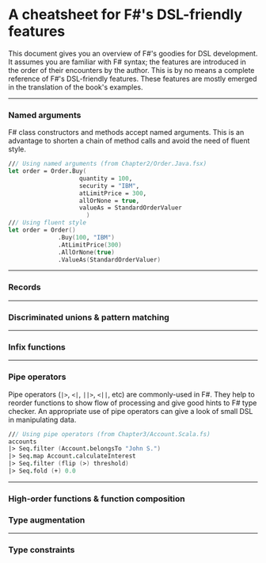 A cheatsheet for F#'s DSL-friendly features
===

This document gives you an overview of F#'s goodies for DSL development. 
It assumes you are familiar with F# syntax; the features are introduced in the order of their encounters by the author.
This is by no means a complete reference of F#'s DSL-friendly features. 
These features are mostly emerged in the translation of the book's examples.

---

### Named arguments ###

  F# class constructors and methods accept named arguments. 
  This is an advantage to shorten a chain of method calls and avoid the need of fluent style.

  ```fsharp
  /// Using named arguments (from Chapter2/Order.Java.fsx)
  let order = Order.Buy(
                      quantity = 100, 
                      security = "IBM", 
                      atLimitPrice = 300, 
                      allOrNone = true, 
                      valueAs = StandardOrderValuer
                        )
  /// Using fluent style
  let order = Order()
                .Buy(100, "IBM")
                .AtLimitPrice(300)
                .AllOrNone(true)
                .ValueAs(StandardOrderValuer)
  ```
---
### Records ###
---
### Discriminated unions & pattern matching ###
---
### Infix functions ###
---
### Pipe operators ###

  Pipe operators (`|>`, `<|`, `||>`, `<||`, etc) are commonly-used in F#. 
  They help to reorder functions to show flow of processing and give good hints to F# type checker. 
  An appropriate use of pipe operators can give a look of small DSL in manipulating data.
  
  ```fsharp
  /// Using pipe operators (from Chapter3/Account.Scala.fs)
  accounts 
  |> Seq.filter (Account.belongsTo "John S.")
  |> Seq.map Account.calculateInterest
  |> Seq.filter (flip (>) threshold)
  |> Seq.fold (+) 0.0
  ```       
---
### High-order functions & function composition ###

### Type augmentation ###
---
### Type constraints ###
